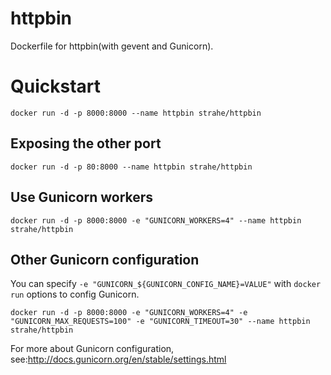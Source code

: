 # httpbin
Dockerfile for httpbin(with gevent and Gunicorn).

# Quickstart

`docker run -d -p 8000:8000 --name httpbin strahe/httpbin`

## Exposing the other port

`docker run -d -p 80:8000 --name httpbin strahe/httpbin`

## Use Gunicorn workers

`docker run -d -p 8000:8000 -e "GUNICORN_WORKERS=4" --name httpbin strahe/httpbin`

## Other Gunicorn configuration

You can specify `-e "GUNICORN_${GUNICORN_CONFIG_NAME}=VALUE"` with `docker run` options to config Gunicorn.

`docker run -d -p 8000:8000 -e "GUNICORN_WORKERS=4" -e "GUNICORN_MAX_REQUESTS=100" -e "GUNICORN_TIMEOUT=30" --name httpbin strahe/httpbin`

For more about Gunicorn configuration,
see:http://docs.gunicorn.org/en/stable/settings.html
